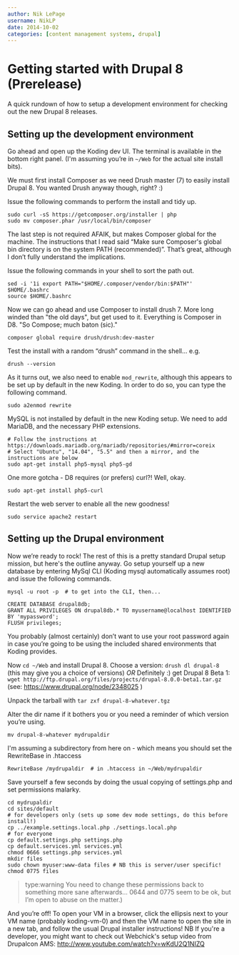 ```yaml
---
author: Nik LePage
username: NikLP
date: 2014-10-02
categories: [content management systems, drupal]
---
```


# Getting started with Drupal 8 (Prerelease)

A quick rundown of how to setup a development environment for checking out the new Drupal 8 releases.

## Setting up the development environment

Go ahead and open up the Koding dev UI. The terminal is available in the bottom right panel. (I'm assuming you’re in `~/Web` for the actual site install bits).

We must first install Composer as we need Drush master (7) to easily install Drupal 8. You wanted Drush anyway though, right? :)

Issue the following commands to perform the install and tidy up. 

    sudo curl -sS https://getcomposer.org/installer | php
    sudo mv composer.phar /usr/local/bin/composer

The last step is not required AFAIK, but makes Composer global for the machine. The instructions that I read said “Make sure Composer's global bin directory is on the system PATH (recommended)”. That’s great, although I don’t fully understand the implications. 

Issue the following commands in your shell to sort the path out.

    sed -i '1i export PATH="$HOME/.composer/vendor/bin:$PATH"' $HOME/.bashrc
    source $HOME/.bashrc

Now we can go ahead and use Composer to install drush 7. More long winded than "the old days", but get used to it. Everything is Composer in D8. "So Compose; much baton (sic)."

    composer global require drush/drush:dev-master

Test the install with a random “drush” command in the shell... e.g.

    drush --version

As it turns out, we also need to enable `mod_rewrite`, although this appears to be set up by default in the new Koding. In order to do so, you can type the following command.

    sudo a2enmod rewrite

MySQL is not installed by default in the new Koding setup. We need to add MariaDB, and the necessary PHP extensions.

    # Follow the instructions at https://downloads.mariadb.org/mariadb/repositories/#mirror=coreix
    # Select "Ubuntu", "14.04", "5.5" and then a mirror, and the instructions are below
    sudo apt-get install php5-mysql php5-gd
    
One more gotcha - D8 requires (or prefers) curl?! Well, okay.

    sudo apt-get install php5-curl

Restart the web server to enable all the new goodness!

    sudo service apache2 restart

## Setting up the Drupal environment

Now we’re ready to rock! The rest of this is a pretty standard Drupal setup mission, but here's the outline anyway. Go setup yourself up a new database by entering MySql CLI (Koding mysql automatically assumes root) and issue the following commands.

    mysql -u root -p  # to get into the CLI, then...

    CREATE DATABASE drupal8db;
    GRANT ALL PRIVILEGES ON drupal8db.* TO myusername@localhost IDENTIFIED BY 'mypassword';
    FLUSH privileges;

You probably (almost certainly) don’t want to use your root password again in case you’re going to be using the included shared environments that Koding provides.

Now `cd ~/Web` and install Drupal 8. 
Choose a version: `drush dl drupal-8` (this may give you a choice of versions)
*OR* Definitely :) get Drupal 8 Beta 1: `wget http://ftp.drupal.org/files/projects/drupal-8.0.0-beta1.tar.gz` (see: https://www.drupal.org/node/2348025 )

Unpack the tarball with `tar zxf drupal-8-whatever.tgz`

Alter the dir name if it bothers you or you need a reminder of which version you’re using.

    mv drupal-8-whatever mydrupaldir
    
I'm assuming a subdirectory from here on - which means you should set the RewriteBase in .htaccess

    RewriteBase /mydrupaldir  # in .htaccess in ~/Web/mydrupaldir

Save yourself a few seconds by doing the usual copying of settings.php and set permissions malarky. 

    cd mydrupaldir
    cd sites/default
    # for developers only (sets up some dev mode settings, do this before install!)
    cp ../example.settings.local.php ./settings.local.php
    # for everyone
    cp default.settings.php settings.php
    cp default.services.yml services.yml
    chmod 0666 settings.php services.yml
    mkdir files
    sudo chown myuser:www-data files # NB this is server/user specific!
    chmod 0775 files

> type:warning
> You need to change these permissions back to something more sane afterwards… 0644 and 0775 seem to be ok, but I’m open to abuse on the matter.)

And you’re off! To open your VM in a browser, click the ellipsis next to your VM name (probably koding-vm-0) and then the VM name to open the site in a new tab, and follow the usual Drupal installer instructions! NB If you're a developer, you might want to check out Webchick's setup video from Drupalcon AMS: http://www.youtube.com/watch?v=wKdU2Q1NIZQ
